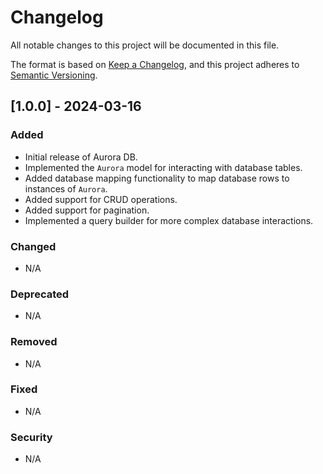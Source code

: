 # Changelog

All notable changes to this project will be documented in this file.

The format is based on [Keep a Changelog](https://keepachangelog.com/en/1.0.0/),
and this project adheres to [Semantic Versioning](https://semver.org/spec/v2.0.0.html).

## [1.0.0] - 2024-03-16

### Added
- Initial release of Aurora DB.
- Implemented the `Aurora` model for interacting with database tables.
- Added database mapping functionality to map database rows to instances of `Aurora`.
- Added support for CRUD operations.
- Added support for pagination.
- Implemented a query builder for more complex database interactions.

### Changed
- N/A

### Deprecated
- N/A

### Removed
- N/A

### Fixed
- N/A

### Security
- N/A